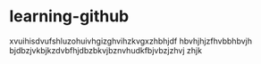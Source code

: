 # learning-github


xvuihisdvufshluzohuivhgizghvihzkvgxzhbhjdf hbvhjhjzfhvbbhbvjh bjdbzjvkbjkzdvbfhjdbzbkvjbznvhudkfbjvbzjzhvj zhjk



